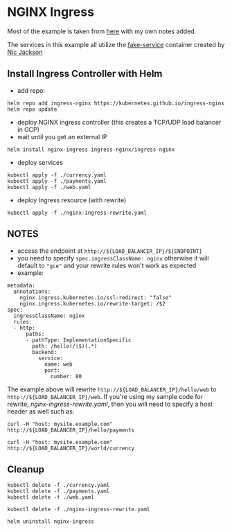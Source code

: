 # NGINX Ingress

Most of the example is taken from [here](https://cloud.google.com/community/tutorials/nginx-ingress-gke) with my own notes added.

The services in this example all utilize the [fake-service](https://github.com/nicholasjackson/fake-service) container created by [Nic Jackson](https://github.com/nicholasjackson)


## Install Ingress Controller with Helm
- add repo:
```console
helm repo add ingress-nginx https://kubernetes.github.io/ingress-nginx
helm repo update
```

- deploy NGINX ingress controller (this creates a TCP/UDP load balancer in GCP)
- wait until you get an external IP
```console
helm install nginx-ingress ingress-nginx/ingress-nginx
```

- deploy services
```console
kubectl apply -f ./currency.yaml
kubectl apply -f ./payments.yaml
kubectl apply -f ./web.yaml
```

- deploy Ingress resource (with rewrite)
```console
kubectl apply -f ./nginx-ingress-rewrite.yaml
```

## NOTES
- access the endpoint at `http://${LOAD_BALANCER_IP}/${ENDPOINT}`
- you need to specify `spec.ingressClassName: nginx` otherwise it will default to `"gce"` and your rewrite rules won't work as expected
- example:
```
metadata:
  annotations:
    nginx.ingress.kubernetes.io/ssl-redirect: "false"
    nginx.ingress.kubernetes.io/rewrite-target: /$2
spec:
  ingressClassName: nginx
  rules:
  - http:
      paths:
      - pathType: ImplementationSpecific
        path: /hello(/|$)(.*)
        backend:
          service:
            name: web
            port:
              number: 80
```

The example above will rewrite `http://${LOAD_BALANCER_IP}/hello/web` to `http://${LOAD_BALANCER_IP}/web`.  If you're using my sample code for rewrite, *nginx-ingress-rewrite.yaml*, then you will need to specify a host header as well such as:
```console
curl -H "host: mysite.example.com" http://${LOAD_BALANCER_IP}/hello/payments

curl -H "host: mysite.example.com" http://${LOAD_BALANCER_IP}/world/currency
```


## Cleanup
```console
kubectl delete -f ./currency.yaml
kubectl delete -f ./payments.yaml
kubectl delete -f ./web.yaml

kubectl delete -f ./nginx-ingress-rewrite.yaml

helm uninstall nginx-ingress
```
